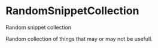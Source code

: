 # RandomSnippetCollection
Random snippet collection


Random collection of things that may or may not be usefull.

